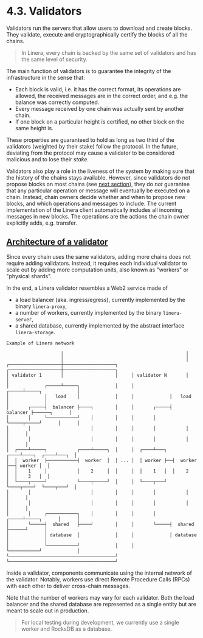 # 4.3. Validators

Validators run the servers that allow users to download and create blocks. They validate, execute and cryptographically certify the blocks of all the chains.

> In Linera, every chain is backed by the same set of validators and has the same level of security.

The main function of validators is to guarantee the integrity of the infrastructure in the sense that:

- Each block is valid, i.e. it has the correct format, its operations are allowed, the received messages are in the correct order, and e.g. the balance was correctly computed.
- Every message received by one chain was actually sent by another chain.
- If one block on a particular height is certified, no other block on the same height is.

These properties are guaranteed to hold as long as two third of the validators (weighted by their stake) follow the protocol. In the future, deviating from the protocol may cause a validator to be considered malicious and to lose their *stake*.

Validators also play a role in the liveness of the system by making sure that the history of the chains stays available. However, since validators do not propose blocks on most chains (see [next section](https://linera-dev.respeer.ai/#/advanced_topics/block_creation)), they do *not* guarantee that any particular operation or message will eventually be executed on a chain. Instead, chain owners decide whether and when to propose new blocks, and which operations and messages to include. The current implementation of the Linera client automatically includes all incoming messages in new blocks. The operations are the actions the chain owner explicitly adds, e.g. transfer.

## [Architecture of a validator](https://linera-dev.respeer.ai/#/advanced_topics/validators?id=architecture-of-a-validator)

Since every chain uses the same validators, adding more chains does not require adding validators. Instead, it requires each individual validator to scale out by adding more computation units, also known as "workers" or "physical shards".

In the end, a Linera validator resembles a Web2 service made of

- a load balancer (aka. ingress/egress), currently implemented by the binary `linera-proxy`,
- a number of workers, currently implemented by the binary `linera-server`,
- a shared database, currently implemented by the abstract interface `linera-storage`.

```ignore
Example of Linera network

                    │                                             │
                    │                                             │
┌───────────────────┼───────────────────┐     ┌───────────────────┼───────────────────┐
│ validator 1       │                   │     │ validator N       │                   │
│             ┌─────┴─────┐             │     │             ┌─────┴─────┐             │
│             │   load    │             │     │             │   load    │             │
│       ┌─────┤  balancer ├────┐        │     │       ┌─────┤  balancer ├──────┐      │
│       │     └───────────┘    │        │     │       │     └─────┬─────┘      │      │
│       │                      │        │     │       │           │            │      │
│       │                      │        │     │       │           │            │      │
│  ┌────┴─────┐           ┌────┴─────┐  │     │  ┌────┴───┐  ┌────┴────┐  ┌────┴───┐  │
│  │  worker  ├───────────┤  worker  │  │ ... │  │ worker ├──┤  worker ├──┤ worker │  │
│  │    1     │           │    2     │  │     │  │    1   │  │    2    │  │    3   │  │
│  └────┬─────┘           └────┬─────┘  │     │  └────┬───┘  └────┬────┘  └────┬───┘  │
│       │                      │        │     │       │           │            │      │
│       │                      │        │     │       │           │            │      │
│       │     ┌───────────┐    │        │     │       │     ┌─────┴─────┐      │      │
│       └─────┤  shared   ├────┘        │     │       └─────┤  shared   ├──────┘      │
│             │ database  │             │     │             │ database  │             │
│             └───────────┘             │     │             └───────────┘             │
└───────────────────────────────────────┘     └───────────────────────────────────────┘
```

Inside a validator, components communicate using the internal network of the validator. Notably, workers use direct Remote Procedure Calls (RPCs) with each other to deliver cross-chain messages.

Note that the number of workers may vary for each validator. Both the load balancer and the shared database are represented as a single entity but are meant to scale out in production.

> For local testing during development, we currently use a single worker and RocksDB as a database.
